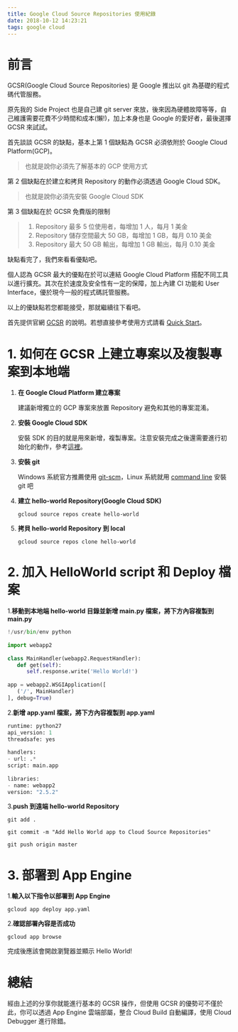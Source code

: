 ```yaml
---
title: Google Cloud Source Repositories 使用紀錄
date: 2018-10-12 14:23:21
tags: google cloud
---
```


# 前言
GCSR(Google Cloud Source Repositories) 是 Google 推出以 git 為基礎的程式碼代管服務。

原先我的 Side Project 也是自己建 git server 來放，後來因為硬體故障等等，自己維護需要花費不少時間和成本(懶!)，加上本身也是 Google 的愛好者，最後選擇 GCSR 來試試。

首先談談 GCSR 的缺點，基本上第 1 個缺點為 GCSR 必須依附於 Google Cloud Platform(GCP)。

> 也就是說你必須先了解基本的 GCP 使用方式

第 2 個缺點在於建立和拷貝 Repository 的動作必須透過 Google Cloud SDK。

> 也就是說你必須先安裝 Google Cloud SDK

第 3 個缺點在於 GCSR 免費版的限制

> 1. Repository 最多 5 位使用者，每增加 1 人，每月 1 美金
> 2. Repository 儲存空間最大 50 GB，每增加 1 GB，每月 0.10 美金
> 3. Repository 最大 50 GB 輸出，每增加 1 GB 輸出，每月 0.10 美金

缺點看完了，我們來看看優點吧。

個人認為 GCSR 最大的優點在於可以連結 Google Cloud Platform 搭配不同工具以進行擴充。其次在於速度及安全性有一定的保障，加上內建 CI 功能和 User Interface，優於現今一般的程式碼託管服務。

以上的優缺點若您都能接受，那就繼續往下看吧。

首先提供官網 [GCSR](https://cloud.google.com/source-repositories/) 的說明。若想直接參考使用方式請看 [Quick Start](https://cloud.google.com/source-repositories/docs/quickstart)。

# 1. 如何在 GCSR 上建立專案以及複製專案到本地端

1. **在 Google Cloud Platform 建立專案**

    建議新增獨立的 GCP 專案來放置 Repository 避免和其他的專案混淆。

2. **安裝 Google Cloud SDK**

    安裝 SDK 的目的就是用來新增，複製專案。注意安裝完成之後還需要進行初始化的動作，參考[這裡](https://cloud.google.com/sdk/docs/#windows)。

3. **安裝 git**

    Windows 系統官方推薦使用 [git-scm](https://git-scm.com/download/win)，Linux 系統就用 [command line](https://git-scm.com/book/en/v2/Getting-Started-Installing-Git) 安裝 git 吧

4. **建立 hello-world Repository(Google Cloud SDK)**

    `gcloud source repos create hello-world`

5. **拷貝 hello-world Repository 到 local**

    `gcloud source repos clone hello-world`

# 2. 加入 HelloWorld script 和 Deploy 檔案

1.**移動到本地端 hello-world 目錄並新增 main.py 檔案，將下方內容複製到 main.py**
 
``` py
!/usr/bin/env python
 
import webapp2
 
class MainHandler(webapp2.RequestHandler):
   def get(self):
      self.response.write('Hello World!')
 
app = webapp2.WSGIApplication([
   ('/', MainHandler)
], debug=True)
```
 
2.**新增 app.yaml 檔案，將下方內容複製到 app.yaml**
 
``` py
runtime: python27
api_version: 1
threadsafe: yes
 
handlers:
- url: .*
script: main.app
 
libraries:
- name: webapp2
version: "2.5.2"
```

3.**push 到遠端 hello-world Repository**
 
```
git add .
 
git commit -m "Add Hello World app to Cloud Source Repositories"
 
git push origin master
```

# 3. 部署到 App Engine

1.**輸入以下指令以部署到 App Engine**

`gcloud app deploy app.yaml`

2.**確認部署內容是否成功**

`gcloud app browse`

完成後應該會開啟瀏覽器並顯示 Hello World!

 
# 總結

經由上述的分享你就能進行基本的 GCSR 操作，但使用 GCSR 的優勢可不僅於此，你可以透過 App Engine 雲端部屬，整合 Cloud Build 自動編譯，使用 Cloud Debugger 進行除錯。